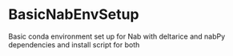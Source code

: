 # BasicNabEnvSetup
Basic conda environment set up for Nab with deltarice and nabPy dependencies and install script for both
